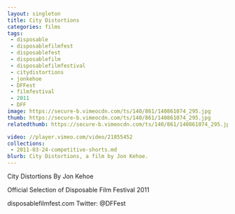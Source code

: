 ```yaml
---
layout: singleton
title: City Distortions
categories: films
tags:
 - disposable
 - disposablefilmfest
 - disposablefest
 - disposablefilm
 - disposablefilmfestival
 - citydistortions
 - jonkehoe
 - DFFest
 - filmfestival
 - 2011
 - DFF
image: https://secure-b.vimeocdn.com/ts/140/861/140861074_295.jpg
thumb: https://secure-b.vimeocdn.com/ts/140/861/140861074_295.jpg
relatedthumb: https://secure-b.vimeocdn.com/ts/140/861/140861074_295.jpg

video: //player.vimeo.com/video/21855452
collections:
 - 2011-03-24-competitive-shorts.md
blurb: City Distortions, a film by Jon Kehoe.
---
```


City Distortions
By Jon Kehoe

Official Selection of Disposable Film Festival 2011

disposablefilmfest.com
Twitter: @DFFest